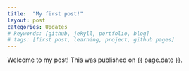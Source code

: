 ```yaml
---
title:  "My first post!"
layout: post
categories: Updates
# keywords: [github, jekyll, portfolio, blog]
# tags: [first post, learning, project, github pages]
---
```


Welcome to my post! This was published on {{ page.date }}.